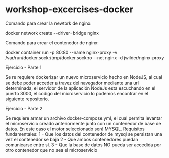 # workshop-excercises-docker

Comando para crear la newtork de nginx:

docker network create --driver=bridge nginx

Comando para crear el contenedor de nginx:

docker container run -p 80:80 --name nginx-proxy -v /var/run/docker.sock:/tmp/docker.sock:ro --net nginx -d jwilder/nginx-proxy

Ejercicio - Parte 1

Se re requiere dockerizar un nuevo microservicio hecho en NodeJS, al cual se debe poder acceder a travez del navegador mediante una url determinada, el servidor de la aplicación NodeJs esta escuchando en el puerto 3000, el codigo del microservicio lo podemos encontrar en el siguiente repositorio.

Ejercicio - Parte 2

Se requiere armar un archivo docker-compose.yml, el cual permita levantar el microservicio creado anteriormente  junto con un contenedor de base de datos. 
En este caso el motor seleccionado será MYSQL.
Requisitos fundamentales: 
  1 - Que los datos del contenedor de mysql  se persistan una vez el contenedor se baja
  2 - Que ambos contenedores puedan comunicarse entre sí.
  3 - Que la base de datos NO pueda ser accedida por otro contenedor que no sea el microservicio
